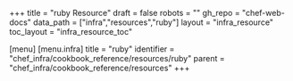 +++
title = "ruby Resource"
draft = false
robots = ""
gh_repo = "chef-web-docs"
data_path = ["infra","resources","ruby"]
layout = "infra_resource"
toc_layout = "infra_resource_toc"

[menu]
  [menu.infra]
    title = "ruby"
    identifier = "chef_infra/cookbook_reference/resources/ruby"
    parent = "chef_infra/cookbook_reference/resources"
+++

<!-- The contents of this page are automatically generated from the ruby.yaml file in the data directory. -->
<!-- To suggest a change, edit the https://github.com/chef/chef/blob/main/lib/chef/resource/ruby.rb file
      and submit a pull request to the https://github.com/chef/chef repository. -->
